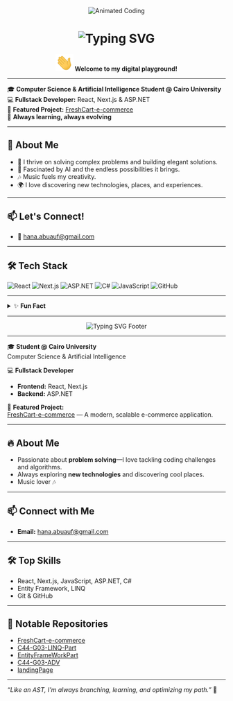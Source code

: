 <p align="center">
  <img src="https://media.giphy.com/media/26gssIytJvy1b1THO/giphy.gif" width="200" alt="Animated Coding" />
</p>

<h1 align="center">
  <img src="https://readme-typing-svg.demolab.com?font=Fira+Code&duration=3000&pause=1000&color=8E44AD&center=true&vCenter=true&width=500&lines=Hello+World!+I'm+Hana+Hany.;Crafting+Code+%26+Solving+Problems+with+Passion.;AI+%7C+Fullstack+Developer+%7C+Explorer+at+Heart" alt="Typing SVG" />
</h1>

<p align="center">
  <img src="https://raw.githubusercontent.com/ABSphreak/ABSphreak/master/gifs/Hi.gif" width="40px"> 
  <b>Welcome to my digital playground!</b>
</p>

---

🎓 <b>Computer Science & Artificial Intelligence Student @ Cairo University</b>  
💻 <b>Fullstack Developer:</b> React, Next.js & ASP.NET  
🛒 <b>Featured Project:</b> <a href="https://github.com/HanaAboauf/FreshCart-e-commerce">FreshCart-e-commerce</a>  
🌱 <b>Always learning, always evolving</b>

---

## 🚀 About Me

- 🌟 I thrive on solving complex problems and building elegant solutions.
- 🧠 Fascinated by AI and the endless possibilities it brings.
- 🎶 Music fuels my creativity.
- 🌍 I love discovering new technologies, places, and experiences.

---

## 📫 Let's Connect!

- 📧 hana.abuauf@gmail.com

---

## 🛠️ Tech Stack

![React](https://img.shields.io/badge/-React-61DAFB?logo=react&logoColor=fff&style=flat)
![Next.js](https://img.shields.io/badge/-Next.js-000?logo=next.js&logoColor=fff&style=flat)
![ASP.NET](https://img.shields.io/badge/-ASP.NET-512BD4?logo=dotnet&logoColor=fff&style=flat)
![C#](https://img.shields.io/badge/-C%23-239120?logo=c-sharp&logoColor=fff&style=flat)
![JavaScript](https://img.shields.io/badge/-JavaScript-F7DF1E?logo=javascript&logoColor=000&style=flat)
![GitHub](https://img.shields.io/badge/-GitHub-181717?logo=github&logoColor=fff&style=flat)

---

<details>
  <summary>✨ <b>Fun Fact</b></summary>
  <br>
  Like a neural network, I’m always connecting the dots and finding new paths to success!
</details>

---

<p align="center">
  <img src="https://readme-typing-svg.demolab.com?font=Fira+Code&duration=3000&pause=1000&color=8E44AD&center=true&vCenter=true&width=500&lines=Let's+build+something+amazing+together!;Keep+branching%2C+keep+growing+🌱" alt="Typing SVG Footer" />
</p>

---

🎓 **Student @ Cairo University**  
Computer Science & Artificial Intelligence

💻 **Fullstack Developer**  
- **Frontend:** React, Next.js  
- **Backend:** ASP.NET

🌟 **Featured Project:**  
[FreshCart-e-commerce](https://github.com/HanaAboauf/FreshCart-e-commerce) — A modern, scalable e-commerce application.

---

## 🔥 About Me

- Passionate about **problem solving**—I love tackling coding challenges and algorithms.
- Always exploring **new technologies** and discovering cool places.
- Music lover 🎶

---

## 📫 Connect with Me

- **Email:** hana.abuauf@gmail.com

---

## 🛠️ Top Skills

- React, Next.js, JavaScript, ASP.NET, C#
- Entity Framework, LINQ
- Git & GitHub

---

## 🚀 Notable Repositories

- [FreshCart-e-commerce](https://github.com/HanaAboauf/FreshCart-e-commerce)
- [C44-G03-LINQ-Part](https://github.com/HanaAboauf/C44-G03-LINQ-Part)
- [EntityFrameWorkPart](https://github.com/HanaAboauf/EntityFrameWorkPart)
- [C44-G03-ADV](https://github.com/HanaAboauf/C44-G03-ADV)
- [landingPage](https://github.com/hassan5464/landingPage)

---

*“Like an AST, I’m always branching, learning, and optimizing my path.”* 🌱
